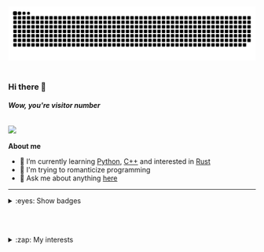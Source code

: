 <picture>
 <source media="(prefers-color-scheme: dark)" srcset="https://raw.githubusercontent.com/benzlokzik/benzlokzik/main/img/grid-snakes/github-contribution-grid-snake-dark.svg" />
 <source media="(prefers-color-scheme: light)" srcset="https://raw.githubusercontent.com/benzlokzik/benzlokzik/main/img/grid-snakes/github-contribution-grid-snake.svg" />
 <img alt="github-snake" src="https://raw.githubusercontent.com/benzlokzik/benzlokzik/main/img/grid-snakes/github-contribution-grid-snake.svg" />
</picture>
<br/> <br/>

### Hi there 👋

###### **Wow, you're visitor number**

<img src="https://count.getloli.com/@benzlokzik?theme=booru-twifanartsfw" />



<!--
**benzlokzik/benzlokzik** is a ✨ _special_ ✨ repository because its `README.md` (this file) appears on your GitHub profile.

Here are some ideas to get you started:


- 👯 I’m looking to collaborate on ...
- 🤔 I’m looking for help with ...
- 💬 Ask me about ...
- 📫 How to reach me: ...
- 😄 Pronouns: ...
- ⚡ Fun fact: ...
-->

**About me**

- 🌱 I’m currently learning [Python](https://github.com/topics/python), [C++](https://github.com/topics/cpp) and
  interested in [Rust](https://github.com/topics/rust)
- 💜 I'm trying to romanticize programming
- 💬 Ask me about anything [here](https://github.com/benzlokzik/benzlokzik/issues)

---



<details>

<summary>:eyes: Show badges</summary>

[//]: # ( <br/>)

[//]: # ( <img src="https://gpvc.arturio.dev/benzlokzik" align="center">)

<br/> <br/>

| <picture> <source srcset="https://raw.githubusercontent.com/benzlokzik/benzlokzik/main/img/github-stats/monokai/github-readme-stats-monokai.svg" media="(prefers-color-scheme: dark)"/><source srcset="https://raw.githubusercontent.com/benzlokzik/benzlokzik/main/img/github-stats/buefy/github-readme-stats-buefy.svg" media="(prefers-color-scheme: light), (prefers-color-scheme: no-preference)"/> <img src="https://raw.githubusercontent.com/benzlokzik/benzlokzik/main/img/github-stats/buefy/github-readme-stats-buefy.svg" /> </picture> |              <picture><source srcset="https://raw.githubusercontent.com/benzlokzik/benzlokzik/main/img/top-langs/monokai/github-top-langs-monokai.svg" media="(prefers-color-scheme: dark)"/><source srcset="https://raw.githubusercontent.com/benzlokzik/benzlokzik/main/img/top-langs/buefy/github-top-langs-buefy.svg" media="(prefers-color-scheme: light), (prefers-color-scheme: no-preference)"/><img src="https://raw.githubusercontent.com/benzlokzik/benzlokzik/main/img/top-langs/buefy/github-top-langs-buefy.svg" /></picture>               |
|:---------------------------------------------------------------------------------------------------------------------------------------------------------------------------------------------------------------------------------------------------------------------------------------------------------------------------------------------------------------------------------------------------------------------------------------------------------------------------------------------------------------------------------------------------:|:---------------------------------------------------------------------------------------------------------------------------------------------------------------------------------------------------------------------------------------------------------------------------------------------------------------------------------------------------------------------------------------------------------------------------------------------------------------------------------------------------------------------------------------------------------:|
| <picture> <source srcset="https://raw.githubusercontent.com/benzlokzik/benzlokzik/main/img/streak-stats/monokai/streak-stats-monokai-weekly.svg" media="(prefers-color-scheme: dark)"/><source srcset="https://raw.githubusercontent.com/benzlokzik/benzlokzik/main/img/streak-stats/buefy/streak-stats-buefy-weekly.svg" media="(prefers-color-scheme: light), (prefers-color-scheme: no-preference)"/> <img src="https://raw.githubusercontent.com/benzlokzik/benzlokzik/main/img/streak-stats/buefy/streak-stats-buefy-weekly.svg" /> </picture> | <picture><source srcset="https://raw.githubusercontent.com/benzlokzik/benzlokzik/main/img/streak-stats/monokai/streak-stats-monokai-ru-weekly.svg" media="(prefers-color-scheme: dark)"/><source srcset="https://raw.githubusercontent.com/benzlokzik/benzlokzik/main/img/streak-stats/buefy/streak-stats-buefy-ru-weekly.svg" media="(prefers-color-scheme: light), (prefers-color-scheme: no-preference)"/><img src="https://raw.githubusercontent.com/benzlokzik/benzlokzik/main/img/streak-stats/buefy/streak-stats-buefy-ru-weekly.svg" /></picture> |
|           <picture> <source srcset="https://raw.githubusercontent.com/benzlokzik/benzlokzik/main/img/streak-stats/monokai/streak-stats-monokai.svg" media="(prefers-color-scheme: dark)"/><source srcset="https://raw.githubusercontent.com/benzlokzik/benzlokzik/main/img/streak-stats/buefy/streak-stats-buefy.svg" media="(prefers-color-scheme: light), (prefers-color-scheme: no-preference)"/> <img src="https://raw.githubusercontent.com/benzlokzik/benzlokzik/main/img/streak-stats/buefy/streak-stats-buefy.svg" /> </picture>            |            <picture><source srcset="https://raw.githubusercontent.com/benzlokzik/benzlokzik/main/img/streak-stats/monokai/streak-stats-monokai-hy.svg" media="(prefers-color-scheme: dark)"/><source srcset="https://raw.githubusercontent.com/benzlokzik/benzlokzik/main/img/streak-stats/buefy/streak-stats-buefy-hy.svg" media="(prefers-color-scheme: light), (prefers-color-scheme: no-preference)"/><img src="https://raw.githubusercontent.com/benzlokzik/benzlokzik/main/img/streak-stats/buefy/streak-stats-buefy-hy.svg"/></picture>            |

</details>

<br/> <br/>

<details> 
<summary>:zap: My interests</summary> <br/> 

```mermaid
graph TD
    A[benzlokzik]
    B[C++]
    C1[C++ Libraries]
    C2[GTests]
    C3[SFML]
    C4[stb_image]
    C5[libarchive]
    D[Python Poetry]
    E1[Python Libraries]
    E2[Python Frameworks]
    E3[Python Unittests]
    E4[numpy]
    E5[pandas]
    E6[requests]
    E7[Flask]
    E8[TensorFlow]
    E9[matplotlib]
    E10[scikit-learn]
    F[Rust]
    G[Docker]
    H[FastAPI]
    I[Backend]
    J[DevOps]
    K[GitHub Actions]
    L[Pipelines]
    M[Database]
    N[SQL]
    O[SurrealDB]
    P[SurrealQL]
    Q[PostgreSQL]
    R[CI/CD]
    S[WASM]
    T[REST API]
    U[GitHub]
    V[Git]
    W[Operating Systems]
    X[Manjaro]
    Y[Ubuntu]
    Z[Debian]
    AA[Windows]
    
    A --> B
    A --> D
    A --> F
    A --> G
    A --> H
    A --> I
    A --> J
    A --> M
    A --> R
    A --> S
    A --> T
    A --> U
    A --> V
    A --> W
    
    B --> C1
    C1 --> C2
    C1 --> C3
    C1 --> C4
    C1 --> C5
    
    D --> E1
    E1 --> E4
    E1 --> E5
    E1 --> E6
    E1 --> E7
    E1 --> E8
    E1 --> E9
    E1 --> E10
    D --> E2
    D --> E3
    
    I --> H
    I --> G
    I --> T
    
    J --> K
    J --> L
    J --> G
    J --> R
    
    M --> N
    M --> O
    O --> P
    N --> Q
    
    W --> X
    W --> Y
    W --> Z
    W --> AA
    
    style A fill:#f9a825,stroke:#333,stroke-width:2px;
```

</details>
